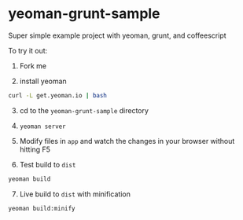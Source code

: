 yeoman-grunt-sample
===================

Super simple example project with yeoman, grunt, and coffeescript

To try it out:

1. Fork me

2. install yeoman
```bash
curl -L get.yeoman.io | bash
```

3. cd to the `yeoman-grunt-sample` directory

4. `yeoman server`

5. Modify files in `app` and watch the changes in your browser without hitting F5

6. Test build to `dist`
```bash
yeoman build
```

7. Live build to `dist` with minification
```bash
yeoman build:minify
```
